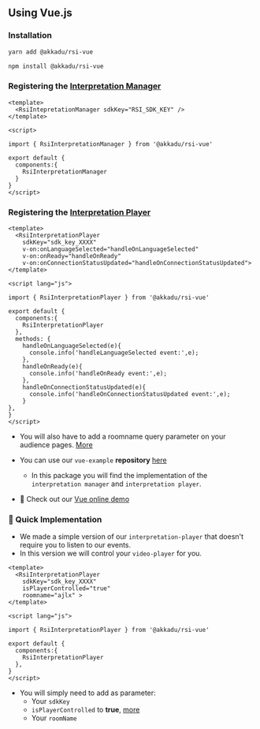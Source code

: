 ## Using Vue.js

### Installation
```bash
yarn add @akkadu/rsi-vue
```
```bash
npm install @akkadu/rsi-vue
```

### Registering the [Interpretation Manager](/interpretation-manager/index.html)

```vue
<template>
  <RsiIntepretationManager sdkKey="RSI_SDK_KEY" />
</template>

<script>

import { RsiInterpretationManager } from '@akkadu/rsi-vue'

export default {
  components:{
    RsiInterpretationManager
  }
}
</script>
```

### Registering the [Interpretation Player](/interpretation-player/index.html)

```vue
<template>
  <RsiInterpretationPlayer
    sdkKey="sdk_key_XXXX"
    v-on:onLanguageSelected="handleOnLanguageSelected"
    v-on:onReady="handleOnReady"
    v-on:onConnectionStatusUpdated="handleOnConnectionStatusUpdated">
</template>

<script lang="js">

import { RsiInterpretationPlayer } from '@akkadu/rsi-vue'

export default {
  components:{
    RsiInterpretationPlayer
  },
  methods: {
    handleOnLanguageSelected(e){
      console.info('handleLanguageSelected event:',e);
    },
    handleOnReady(e){
      console.info('handleOnReady event:',e);
    },
    handleOnConnectionStatusUpdated(e){
      console.info('handleOnConnectionStatusUpdated event:',e);
    }
},
}
</script>
```

* You will also have to add a roomname query parameter on your audience pages. [More](/interpretation-player/roomname.md)


* You can use our `vue-example` **repository** [here](https://github.com/Akkadu/rsi-widgets/tree/main/packages/rsi-vue-example)
  * In this package you will find the implementation of the `interpretation manager` and `interpretation player`. 
* 🌈 Check out our [Vue online demo](https://rsi-akkadu-vue-demo.netlify.app/)




### 🚀 Quick Implementation

* We made a simple version of our `interpretation-player` that doesn't require you to listen to our events.
* In this version we will control your `video-player` for you.

```vue
<template>
  <RsiInterpretationPlayer
    sdkKey="sdk_key_XXXX" 
    isPlayerControlled="true"
    roomname="ajlx" >
</template>

<script lang="js">

import { RsiInterpretationPlayer } from '@akkadu/rsi-vue'

export default {
  components:{
    RsiInterpretationPlayer
  },
}
</script>
```

* You will simply need to add as parameter:
  * Your `sdkKey`
  * `isPlayerControlled` to **true**, [more](/interpretation-player/props.html)
  * Your `roomName` 

